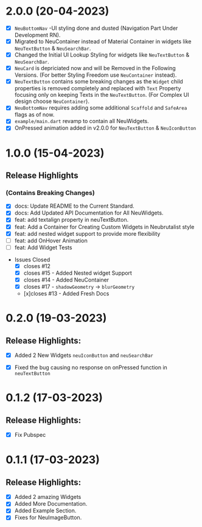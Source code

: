 # 2.0.0 (20-04-2023)

- [x]  `NeuBottomNav` -UI styling done and dusted (Navigation Part Under Development RN).
- [x] Migrated to NeuContainer instead of Material Container in widgets like `NeuTextButton` & `NeuSearchBar`.
- [x] Changed the Initial UI Lookup Styling for widgets like `NeuTextButton` & `NeuSearchBar`.
- [x] `NeuCard` is depriciated now and will be Removed in the Following Versions. (For better Styling Freedom use `NeuContainer` instead).
- [x] `NeuTextButton` contains some breaking changes as the `Widget` child properties is removed completely and replaced with `Text` Property focusing only on keeping Texts in the `NeuTextButton`. (For Complex UI design choose `NeuContainer`).
- [x] `NeuBottomNav` requires adding some additional `Scaffold` and `SafeArea` flags as of now. 
- [x] `example/main.dart` revamp to contain all NeuWidgets.
- [x] OnPressed animation added in v2.0.0 for `NeuTextButton` & `NeuIconButton`

# 1.0.0 (15-04-2023)

## Release Highlights
### (Contains Breaking Changes)
- [x] docs: Update README to the Current Standard. 
- [x] docs: Add Updated API Documentation for All NeuWidgets.
- [x] feat: add textalign property in neuTextButton.
- [x] feat: Add a Container for Creating Custom Widgets in Neubrutalist style
- [x] feat: add nested widget support to provide more flexibility
- [ ] feat: add OnHover Animation
- [ ] feat: Add Widget Tests
- Issues Closed
  - [x] closes #12 
  - [x] closes #15 - Added Nested widget Support 
  - [x] closes #14 - Added NeuContainer
  - [x] closes #17  -  `shadowGeometry` -> `blurGeometry` 
  - [x]closes #13 - Added Fresh Docs 

# 0.2.0 (19-03-2023)
## Release Highlights:
- [x] Added 2 New Widgets `neuIconButton` and `neuSearchBar`
- [x] Fixed the bug causing no response on onPressed function in `neuTextButton`
 

# 0.1.2 (17-03-2023)
## Release Highlights:
- [x] Fix Pubspec


# 0.1.1 (17-03-2023)
## Release Highlights:
- [x] Added 2 amazing Widgets
- [x] Added More Documentation.
- [x] Added Example Section.
- [x] Fixes for NeuImageButton.
